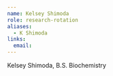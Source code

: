 ```yaml
---
name: Kelsey Shimoda
role: research-rotation
aliases:
  - K Shimoda
links:
  email: 
---
```


Kelsey Shimoda, B.S. Biochemistry